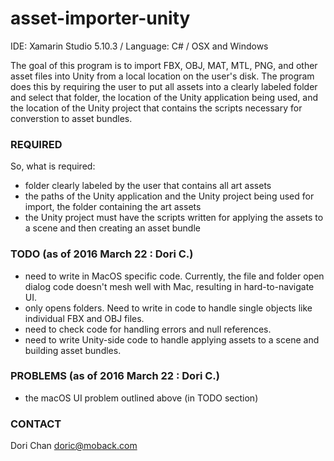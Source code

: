 # asset-importer-unity

IDE: Xamarin Studio 5.10.3 / Language: C# / OSX and Windows

The goal of this program is to import FBX, OBJ, MAT, MTL, PNG, and other asset files into Unity from a local location
on the user's disk. The program does this by requiring the user to put all assets into a clearly labeled folder and select
that folder, the location of the Unity application being used, and the location of the Unity project that contains the scripts
necessary for converstion to asset bundles. 

### REQUIRED

So, what is required: 

- folder clearly labeled by the user that contains all art assets
- the paths of the Unity application and the Unity project being used for import, the folder containing the art assets
- the Unity project must have the scripts written for applying the assets to a scene and then creating an asset bundle

### TODO (as of 2016 March 22 : Dori C.)

- need to write in MacOS specific code. Currently, the file and folder open dialog code doesn't mesh well with Mac, resulting
in hard-to-navigate UI. 
- only opens folders. Need to write in code to handle single objects like individual FBX and OBJ files.
- need to check code for handling errors and null references.
- need to write Unity-side code to handle applying assets to a scene and building asset bundles.

### PROBLEMS (as of 2016 March 22 : Dori C.)
- the macOS UI problem outlined above (in TODO section)

### CONTACT 
Dori Chan 
doric@moback.com
